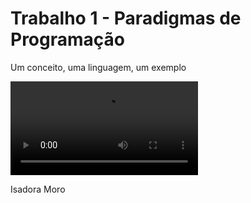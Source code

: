 # Trabalho 1 - Paradigmas de Programação
Um conceito, uma linguagem, um exemplo

![Vídeo](https://github.com/elc117/2021t2-ismoro/blob/main/v1.mp4)


Isadora Moro

